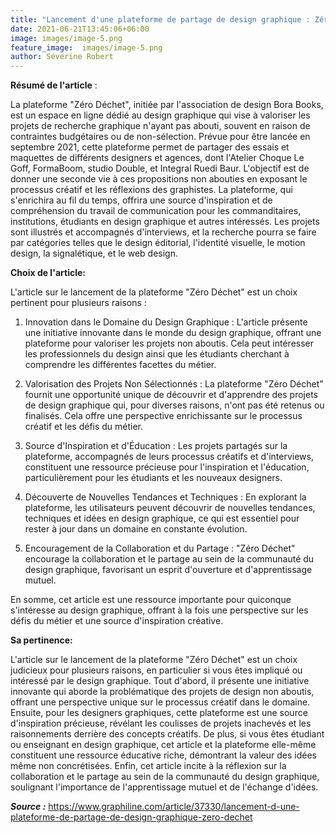 ```yaml
---
title: "Lancement d'une plateforme de partage de design graphique : Zéro Déchet"
date: 2021-06-21T13:45:06+06:00
image: images/image-5.png
feature_image:  images/image-5.png
author: Séverine Robert
---
```


**Résumé de l'article** :

La plateforme "Zéro Déchet", initiée par l'association de design Bora Books, est un espace en ligne dédié au design graphique qui vise à valoriser les projets de recherche graphique n'ayant pas abouti, souvent en raison de contraintes budgétaires ou de non-sélection. Prévue pour être lancée en septembre 2021, cette plateforme permet de partager des essais et maquettes de différents designers et agences, dont l'Atelier Choque Le Goff, FormaBoom, studio Double, et Integral Ruedi Baur. L'objectif est de donner une seconde vie à ces propositions non abouties en exposant le processus créatif et les réflexions des graphistes. La plateforme, qui s'enrichira au fil du temps, offrira une source d'inspiration et de compréhension du travail de communication pour les commanditaires, institutions, étudiants en design graphique et autres intéressés. Les projets sont illustrés et accompagnés d'interviews, et la recherche pourra se faire par catégories telles que le design éditorial, l'identité visuelle, le motion design, la signalétique, et le web design.


**Choix de l'article:** 

L'article sur le lancement de la plateforme "Zéro Déchet" est un choix pertinent pour plusieurs raisons :

1. Innovation dans le Domaine du Design Graphique : L'article présente une initiative innovante dans le monde du design graphique, offrant une plateforme pour valoriser les projets non aboutis. Cela peut intéresser les professionnels du design ainsi que les étudiants cherchant à comprendre les différentes facettes du métier.

2. Valorisation des Projets Non Sélectionnés : La plateforme "Zéro Déchet" fournit une opportunité unique de découvrir et d'apprendre des projets de design graphique qui, pour diverses raisons, n'ont pas été retenus ou finalisés. Cela offre une perspective enrichissante sur le processus créatif et les défis du métier.

3. Source d'Inspiration et d'Éducation : Les projets partagés sur la plateforme, accompagnés de leurs processus créatifs et d'interviews, constituent une ressource précieuse pour l'inspiration et l'éducation, particulièrement pour les étudiants et les nouveaux designers.

4. Découverte de Nouvelles Tendances et Techniques : En explorant la plateforme, les utilisateurs peuvent découvrir de nouvelles tendances, techniques et idées en design graphique, ce qui est essentiel pour rester à jour dans un domaine en constante évolution.

5. Encouragement de la Collaboration et du Partage : "Zéro Déchet" encourage la collaboration et le partage au sein de la communauté du design graphique, favorisant un esprit d'ouverture et d'apprentissage mutuel.

En somme, cet article est une ressource importante pour quiconque s'intéresse au design graphique, offrant à la fois une perspective sur les défis du métier et une source d'inspiration créative.

**Sa pertinence:**

L'article sur le lancement de la plateforme "Zéro Déchet" est un choix judicieux pour plusieurs raisons, en particulier si vous êtes impliqué ou intéressé par le design graphique. Tout d'abord, il présente une initiative innovante qui aborde la problématique des projets de design non aboutis, offrant une perspective unique sur le processus créatif dans le domaine. Ensuite, pour les designers graphiques, cette plateforme est une source d'inspiration précieuse, révélant les coulisses de projets inachevés et les raisonnements derrière des concepts créatifs. De plus, si vous êtes étudiant ou enseignant en design graphique, cet article et la plateforme elle-même constituent une ressource éducative riche, démontrant la valeur des idées même non concrétisées. Enfin, cet article incite à la réflexion sur la collaboration et le partage au sein de la communauté du design graphique, soulignant l'importance de l'apprentissage mutuel et de l'échange d'idées.


***Source :***
https://www.graphiline.com/article/37330/lancement-d-une-plateforme-de-partage-de-design-graphique-zero-dechet
